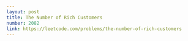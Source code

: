 ```yaml
---
layout: post
title: The Number of Rich Customers
number: 2082
link: https://leetcode.com/problems/the-number-of-rich-customers
---
```

